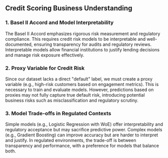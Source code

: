 ## Credit Scoring Business Understanding

### 1. Basel II Accord and Model Interpretability
The Basel II Accord emphasizes rigorous risk measurement and regulatory compliance. This requires credit risk models to be interpretable and well-documented, ensuring transparency for audits and regulatory reviews. Interpretable models allow financial institutions to justify lending decisions and manage risk exposure effectively.

### 2. Proxy Variable for Credit Risk
Since our dataset lacks a direct "default" label, we must create a proxy variable (e.g., high-risk customers based on engagement metrics). This is necessary to train and evaluate models. However, predictions based on proxies may not fully capture true default risk, introducing potential business risks such as misclassification and regulatory scrutiny.

### 3. Model Trade-offs in Regulated Contexts
Simple models (e.g., Logistic Regression with WoE) offer interpretability and regulatory acceptance but may sacrifice predictive power. Complex models (e.g., Gradient Boosting) can improve accuracy but are harder to interpret and justify. In regulated environments, the trade-off is between transparency and performance, with a preference for models that balance both.